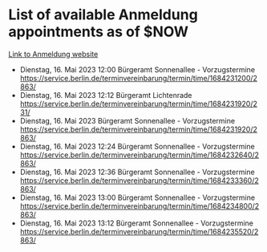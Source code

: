 # List of available Anmeldung appointments as of $NOW
[Link to Anmeldung website](https://service.berlin.de/terminvereinbarung/termin/tag.php?termin=1&anliegen[]=120686&dienstleisterlist=122210,122217,327316,122219,327312,122227,327314,122231,327346,122243,327348,122254,122252,329742,122260,329745,122262,329748,122271,327278,122273,327274,122277,327276,330436,122280,327294,122282,327290,122284,327292,122291,327270,122285,327266,122286,327264,122296,327268,150230,329760,122297,327286,122294,327284,122312,329763,122314,329775,122304,327330,122311,327334,122309,327332,317869,122281,327352,122279,329772,122283,122276,327324,122274,327326,122267,329766,122246,327318,122251,327320,122257,327322,122208,327298,122226,327300&herkunft=http%3A%2F%2Fservice.berlin.de%2Fdienstleistung%2F120686%2F)
- Dienstag, 16. Mai 2023 12:00 Bürgeramt Sonnenallee - Vorzugstermine https://service.berlin.de/terminvereinbarung/termin/time/1684231200/2863/
- Dienstag, 16. Mai 2023 12:12 Bürgeramt Lichtenrade https://service.berlin.de/terminvereinbarung/termin/time/1684231920/231/
- Dienstag, 16. Mai 2023  Bürgeramt Sonnenallee - Vorzugstermine https://service.berlin.de/terminvereinbarung/termin/time/1684231920/2863/
- Dienstag, 16. Mai 2023 12:24 Bürgeramt Sonnenallee - Vorzugstermine https://service.berlin.de/terminvereinbarung/termin/time/1684232640/2863/
- Dienstag, 16. Mai 2023 12:36 Bürgeramt Sonnenallee - Vorzugstermine https://service.berlin.de/terminvereinbarung/termin/time/1684233360/2863/
- Dienstag, 16. Mai 2023 13:00 Bürgeramt Sonnenallee - Vorzugstermine https://service.berlin.de/terminvereinbarung/termin/time/1684234800/2863/
- Dienstag, 16. Mai 2023 13:12 Bürgeramt Sonnenallee - Vorzugstermine https://service.berlin.de/terminvereinbarung/termin/time/1684235520/2863/

